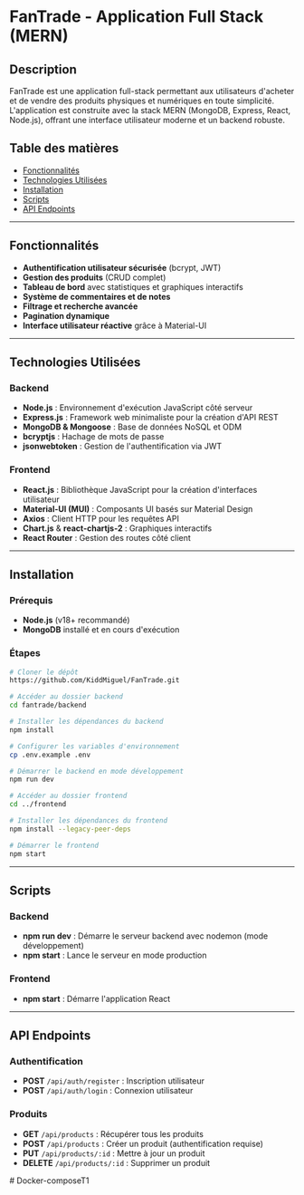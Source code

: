 # FanTrade - Application Full Stack (MERN)

## Description
FanTrade est une application full-stack permettant aux utilisateurs d'acheter et de vendre des produits physiques et numériques en toute simplicité. L'application est construite avec la stack MERN (MongoDB, Express, React, Node.js), offrant une interface utilisateur moderne et un backend robuste.

## Table des matières
- [Fonctionnalités](#fonctionnalités)
- [Technologies Utilisées](#technologies-utilisées)
- [Installation](#installation)
- [Scripts](#scripts)
- [API Endpoints](#api-endpoints)

---

## Fonctionnalités
- **Authentification utilisateur sécurisée** (bcrypt, JWT)
- **Gestion des produits** (CRUD complet)
- **Tableau de bord** avec statistiques et graphiques interactifs
- **Système de commentaires et de notes**
- **Filtrage et recherche avancée**
- **Pagination dynamique**
- **Interface utilisateur réactive** grâce à Material-UI

---

## Technologies Utilisées
### Backend
- **Node.js** : Environnement d'exécution JavaScript côté serveur
- **Express.js** : Framework web minimaliste pour la création d'API REST
- **MongoDB & Mongoose** : Base de données NoSQL et ODM
- **bcryptjs** : Hachage de mots de passe
- **jsonwebtoken** : Gestion de l'authentification via JWT

### Frontend
- **React.js** : Bibliothèque JavaScript pour la création d'interfaces utilisateur
- **Material-UI (MUI)** : Composants UI basés sur Material Design
- **Axios** : Client HTTP pour les requêtes API
- **Chart.js** & **react-chartjs-2** : Graphiques interactifs
- **React Router** : Gestion des routes côté client

---

## Installation
### Prérequis
- **Node.js** (v18+ recommandé)
- **MongoDB** installé et en cours d'exécution

### Étapes
```bash
# Cloner le dépôt
https://github.com/KiddMiguel/FanTrade.git

# Accéder au dossier backend
cd fantrade/backend

# Installer les dépendances du backend
npm install

# Configurer les variables d'environnement
cp .env.example .env

# Démarrer le backend en mode développement
npm run dev

# Accéder au dossier frontend
cd ../frontend

# Installer les dépendances du frontend
npm install --legacy-peer-deps

# Démarrer le frontend
npm start
```

---

## Scripts
### Backend
- **npm run dev** : Démarre le serveur backend avec nodemon (mode développement)
- **npm start** : Lance le serveur en mode production

### Frontend
- **npm start** : Démarre l'application React

---

## API Endpoints
### Authentification
- **POST** `/api/auth/register` : Inscription utilisateur
- **POST** `/api/auth/login` : Connexion utilisateur

### Produits
- **GET** `/api/products` : Récupérer tous les produits
- **POST** `/api/products` : Créer un produit (authentification requise)
- **PUT** `/api/products/:id` : Mettre à jour un produit
- **DELETE** `/api/products/:id` : Supprimer un produit

#   D o c k e r - c o m p o s e T 1  
 